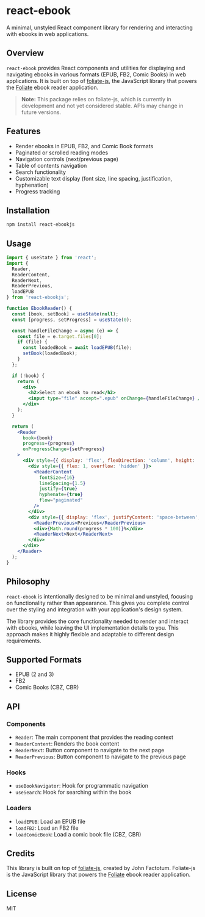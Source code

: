 # react-ebook

A minimal, unstyled React component library for rendering and interacting with ebooks in web applications.

## Overview

`react-ebook` provides React components and utilities for displaying and navigating ebooks in various formats (EPUB, FB2, Comic Books) in web applications. It is built on top of [foliate-js](https://github.com/johnfactotum/foliate-js), the JavaScript library that powers the [Foliate](https://johnfactotum.github.io/foliate/) ebook reader application.

> **Note:** This package relies on foliate-js, which is currently in development and not yet considered stable. APIs may change in future versions.

## Features

- Render ebooks in EPUB, FB2, and Comic Book formats
- Paginated or scrolled reading modes
- Navigation controls (next/previous page)
- Table of contents navigation
- Search functionality
- Customizable text display (font size, line spacing, justification, hyphenation)
- Progress tracking

## Installation

```bash
npm install react-ebookjs
```

## Usage

```jsx
import { useState } from 'react';
import { 
  Reader, 
  ReaderContent, 
  ReaderNext, 
  ReaderPrevious, 
  loadEPUB 
} from 'react-ebookjs';

function EbookReader() {
  const [book, setBook] = useState(null);
  const [progress, setProgress] = useState(0);

  const handleFileChange = async (e) => {
    const file = e.target.files[0];
    if (file) {
      const loadedBook = await loadEPUB(file);
      setBook(loadedBook);
    }
  };

  if (!book) {
    return (
      <div>
        <h2>Select an ebook to read</h2>
        <input type="file" accept=".epub" onChange={handleFileChange} />
      </div>
    );
  }

  return (
    <Reader 
      book={book} 
      progress={progress}
      onProgressChange={setProgress}
    >
      <div style={{ display: 'flex', flexDirection: 'column', height: '100vh' }}>
        <div style={{ flex: 1, overflow: 'hidden' }}>
          <ReaderContent 
            fontSize={16}
            lineSpacing={1.5}
            justify={true}
            hyphenate={true}
            flow="paginated"
          />
        </div>
        <div style={{ display: 'flex', justifyContent: 'space-between', padding: '1rem' }}>
          <ReaderPrevious>Previous</ReaderPrevious>
          <div>{Math.round(progress * 100)}%</div>
          <ReaderNext>Next</ReaderNext>
        </div>
      </div>
    </Reader>
  );
}
```

## Philosophy

`react-ebook` is intentionally designed to be minimal and unstyled, focusing on functionality rather than appearance. This gives you complete control over the styling and integration with your application's design system.

The library provides the core functionality needed to render and interact with ebooks, while leaving the UI implementation details to you. This approach makes it highly flexible and adaptable to different design requirements.

## Supported Formats

- EPUB (2 and 3)
- FB2
- Comic Books (CBZ, CBR)

## API

### Components

- `Reader`: The main component that provides the reading context
- `ReaderContent`: Renders the book content
- `ReaderNext`: Button component to navigate to the next page
- `ReaderPrevious`: Button component to navigate to the previous page

### Hooks

- `useBookNavigator`: Hook for programmatic navigation
- `useSearch`: Hook for searching within the book

### Loaders

- `loadEPUB`: Load an EPUB file
- `loadFB2`: Load an FB2 file
- `loadComicBook`: Load a comic book file (CBZ, CBR)

## Credits

This library is built on top of [foliate-js](https://github.com/johnfactotum/foliate-js), created by John Factotum. Foliate-js is the JavaScript library that powers the [Foliate](https://johnfactotum.github.io/foliate/) ebook reader application.

## License

MIT
